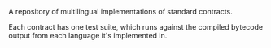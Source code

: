 A repository of multilingual implementations of standard contracts. 

Each contract has one test suite, which runs against the compiled bytecode output from each language it's implemented in. 